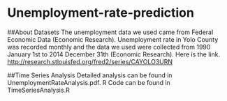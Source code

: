 # Unemployment-rate-prediction

##About Datasets
The unemployment data we used came from Federal Economic Data (Economic Research). Unemployment rate in Yolo County was recorded monthly and the data we used were collected from 1990 January 1st to 2014 December 31th (Economic Research).
Here is the link. http://research.stlouisfed.org/fred2/series/CAYOLO3URN

##Time Series Analysis
Detailed analysis can be found in UnemploymentRateAnalysis.pdf.
R Code can be found in TimeSeriesAnalysis.R


